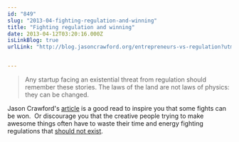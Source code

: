```yaml
---
id: "849"
slug: "2013-04-fighting-regulation-and-winning"
title: "Fighting regulation and winning"
date: 2013-04-12T03:20:16.000Z
isLinkBlog: true
urlLink: "http://blog.jasoncrawford.org/entrepreneurs-vs-regulation?utm_source=feedburner&utm_medium=feed&utm_campaign=Feed%3A+JasonCrawfordSvbtle+%28Uncharted+Territory%29&utm_content=Google+Reader"


---
```

<div class="sqs-html-content">
  <blockquote>Any startup facing an existential threat from regulation should remember these stories. The laws of the land are not laws of physics: they can be changed.</blockquote><p>Jason Crawford's <a href="http://blog.jasoncrawford.org/entrepreneurs-vs-regulation">article</a> is a good&nbsp;read to inspire you that some fights can be won. &nbsp;Or discourage you that the creative people trying to make awesome things often have to waste their time and energy fighting regulations that <a href="http://aynrandlexicon.com/lexicon/monopoly.html#order_1">should not exist</a>.</p>
</div>
